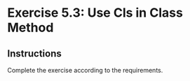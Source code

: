 # Exercise 5.3: Use Cls in Class Method

## Instructions

Complete the exercise according to the requirements.
